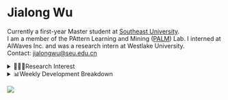 #  Jialong Wu

Currently a first-year Master student at [Southeast University](https://www.seu.edu.cn/english/).<br>
I am a member of the PAttern Learning and Mining ([PALM](http://palm.seu.edu.cn/home.html)) Lab. I interned at AIWaves Inc. and was a research intern at Westlake University.<br>
Contact: jialongwu@seu.edu.cn
<details><summary>👨🏻‍💻Research Interest</summary>
My current research interests primarily encompass three aspects:

- Exploring the **synergies** between large-scale and small-scale models.
- Investigating the <strong>personalization and interactive</strong> abilities of LLMs.
- Utilizing  <strong>causal inference</strong>  to mitigate bias in conventional NLP tasks.

Recent works:
[Constituency Parsing using LLMs](https://arxiv.org/pdf/2310.19462.pdf), [Agents](https://arxiv.org/pdf/2309.07870.pdf)
</details>

<details><summary>📊Weekly Development Breakdown</summary>

<!--START_SECTION:waka-->

```txt
From: 12 January 2024 - To: 19 January 2024

Total Time: 9 hrs 21 mins

Python       3 hrs 48 mins   ██████████░░░░░░░░░░░░░░░   40.65 %
Other        1 hr 56 mins    █████▒░░░░░░░░░░░░░░░░░░░   20.73 %
Bash         1 hr 35 mins    ████▒░░░░░░░░░░░░░░░░░░░░   16.94 %
Text         42 mins         ██░░░░░░░░░░░░░░░░░░░░░░░   07.56 %
TeX          33 mins         █▒░░░░░░░░░░░░░░░░░░░░░░░   05.89 %
```

<!--END_SECTION:waka-->

[![wakatime](https://wakatime.com/badge/user/c6720b29-9431-4a60-bc9d-e1fb2b6bd65f.svg)](https://wakatime.com/@c6720b29-9431-4a60-bc9d-e1fb2b6bd65f)
</details>

![](https://komarev.com/ghpvc/?username=callanwu)
